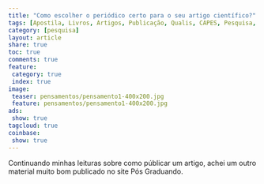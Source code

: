 ```yaml
---
title: "Como escolher o periódico certo para o seu artigo científico?" 
tags: [Apostila, Livros, Artigos, Publicação, Qualis, CAPES, Pesquisa, Ciêntifica, Acadêmica, Pesquisador, Aprendizado, Qualificação, Periódico]
category: [pesquisa]
layout: article
share: true
toc: true
comments: true
feature:
 category: true
 index: true
image:
 teaser: pensamentos/pensamento1-400x200.jpg
 feature: pensamentos/pensamento1-400x200.jpg
ads: 
 show: true
tagcloud: true
coinbase:
 show: true
---
```

Continuando minhas leituras sobre como públicar um artigo, achei um outro material muito bom publicado no site Pós Graduando.

<!--more->

Abaixo copio o artigo na integra, e este pode ter o original com os comentários referêntes no link: (http://posgraduando.com/como-escolher-o-periodico-certo-para-o-seu-artigo/).

Texto escrito por Gustavo Henrique Silva de Souza, mestrando em Psicologia (Comportamento Empreendedor) pela Universidade Federal de Alagoas e pesquisador do Laboratório de Avaliação e Medida Cognitiva-Emocional (LAMCE/CNPq).

----------

Agora que terminei de escrever o artigo científico, como faço para escolher o periódico certo para publicá-lo?

Comumente, nós [pós-graduandos e pós-graduados] nos deparamos com a seguinte situação: finalizamos o nosso bendito artigo, entretanto, não sabemos qual o periódico certo enviá-lo.

Após meses (ou até anos) pesquisando, noites insones no Facebook escrevendo, e depois do manuscrito ir e vir na mão do orientador – que criticou e sugeriu drásticas alterações –, em geral, temos o que chamamos de “versão final” do artigo.

Geralmente, a “versão final” é aquela que aspiramos enviar para um bom periódico. Isso quando não somos aliciados convidados a submeter artigos só para atender a requisitos de conclusão de alguns programas de mestrado e doutorado.

Nessa etapa, que tanto desejamos ver o nosso trabalho publicado, nós nos deparamos justamente com a escolha do periódico. Alguns pesquisadores (já ouvi mais de um dizer isso) costumam afirmar o seguinte: “quando o artigo é bom, ele é aceito em qualquer lugar”. Porém, posso afirmar com propriedade que essa afirmação não é verdadeira, tampouco correta.

## PROVA EMPÍRICA
Em dezembro do ano passado, tive um artigo publicado em um periódico internacional de alto impacto, classificado como A1 no Qualis Capes. Esse artigo havia sido enviado anteriormente, na versão em português, para um periódico nacional classificado como B2 no Qualis Capes, e foi recusado sob a alegação de que o artigo não se enquadrava no escopo do periódico [lembrando que a classificação do Qualis Capes é a seguinte: A1 (mais alto nível), A2, B1, B2, B3, B4, B5 e C (mais baixo nível)].

A melhor conclusão que eu pude tirar diante disso, é a de que há uma grande necessidade de meditação, paciência e critérios na escolha do periódico certo.

Por isso, eu separei alguns critérios e dicas que podem ajudar nessa tão ferrenha escolha.

As primeiras dicas envolvem um momento muito anterior à finalização do artigo. Debruce-se sobre o seguinte critério:

##DESENVOLVER O ARTIGO PARA O PERIÓDICO CERTO
Se for viável para você, sugiro seguir os seguintes passos:

1. Escreva o artigo já tendo em mente o periódico certo para submetê-lo;
2. Desenvolva-o dentro do escopo do periódico escolhido;
3. Escreva-o minuciosamente adequado às normas do periódico;
4. Cite artigos do periódico escolhido;
5. Demonstre porque o seu trabalho é relevante para o periódico; e…
6. Mostre como o seu trabalho se complementa as publicações anteriores do periódico.

Obs.: vale a pena pensar no critério anterior.

No entanto, raramente temos a condição de escrever um artigo especialmente para um periódico em particular. Logo, a escolha do periódico certo passa a se pautar intimamente em um autoconhecimento do próprio trabalho. Isto é, você não fez um artigo para um periódico predeterminado. Então, deve-se levar em consideração outros 3 critérios:

(1) Tema
(2) Adequabilidade
(3) Qualidade

No critério 1, analise se o seu artigo possui um tema específico ou amplo. Se o seu artigo possui um tema específico, por exemplo: estuda um elemento peculiar e restrito a algum tipo de especialidade singular, tipo só você e o seu orientador conhece sobre o tema no seu departamento, porque o tema não é interessante para mais ninguém. Desse modo, busque um periódico específico que só publica trabalhos pares aos seus.

Artigos com temática específica devem ser enviados para um periódico específico, pois: o periódico já possui editores e revisores com expertise na área do seu artigo; a avaliação, assim, tenderá a ser mais rápida; e, se aceito, o seu trabalho terá melhor visibilidade e mais citações.

Já, se o seu artigo possui um tema amplo, por exemplo: estuda elementos de interesse para a sociedade como um todo ou é de grande impacto para a área do conhecimento em que se enquadra o trabalho, tipo você e o seu orientador vão mudar o mundo. Desse modo, busque um periódico genérico, mais popular, também chamado de mainstream.

No critério 2, analise se o seu artigo é adequado ou não para o periódico. Às vezes um artigo de abordagem complexa (quando baseia-se em fórmulas, termos técnicos ou estatísticas hard), mesmo que possua um tema amplo e geral, pode ser de difícil compreensão para leigos e não-pesquisadores.

Comumente, os periódicos genéricos deixam explicitado o modo como querem os artigos submetidos. Vejamos, por exemplo, o que diz as normas de submissão do Journal of Marketing (principal periódico mainstream de marketing no mundo) sobre legibilidade:

“Os manuscritos são julgados não só pela profundidade e alcance das ideias apresentadas e suas contribuições para a área, mas também pela sua clareza e se eles podem ser lidos e compreendidos. Os leitores têm origens variadas. Assim, as seguintes diretrizes devem ser seguidas: escrever de uma forma interessante, de fácil leitura, com estrutura de sentença variada. Evitar o uso de termos técnicos que poucos leitores poderão entender. Lembre-se: a revista é projetada para ser lida, e não decifrada. Mantenha frases curtas para que o leitor não se perca antes do fim de uma frase.”

Além disso, cada periódico utiliza-se de suas próprias regras de submissão. Por exemplo, alguns estipulam o máximo de 7 mil palavras, outros 8 mil, outros chegam a estipular 5 mil palavras (é um artigo ou nota explicativa?).

Já ocorreu comigo: após 5 meses da submissão, o editor me mandou um e-mail dizendo que se eu não diminuísse o número de palavras de 8.500 para 7.000, meu artigo não seria mandado para avaliação (editor bonzinho esse, outros já recusariam logo).

Conclusão: se o seu artigo não segue o estilo do periódico, nem perca o seu tempo submetendo-o.

No critério 3, por sua vez, analise a qualidade do seu artigo para o periódico. A gente quando escreve um artigo, costuma insuflar a qualidade dele, de modo que nos iludimos ao ponto de achar que o artigo pode ser publicado no periódico mais foda TOP da nossa área.

Seja sincero com você mesmo e evite esperar meses e até anos para receber a recusa, inevitável, do seu artigo. No Brasil, alguns periódicos levam até 2 anos para avaliar um artigo, e mesmo depois de todo esse tempo, o artigo pode vir a ser recusado, comprometendo muitas vezes os dados levantados no artigo e acarretando prejuízos ao pesquisador.

Por isso, eu ressalto: evite enviar artigos mal escritos para avaliação, ou não totalmente estruturados às normas do periódico (por exemplo: fonte, espaçamento, número de palavras, citações, referências etc.). E mais, se quer uma resposta mais rápida de avaliação, procure periódicos trimestrais, bimestrais ou mensais.

Bom, levando em consideração os critérios levantados anteriormente sobre tema, adequabilidade e qualidade. Isto é, você agora conhece bem o seu artigo e sabe para que tipo de periódico submeter. Então, vamos nos debruçar sobre algumas outras questões que vão nortear a nossa escolha do periódico.

## O QUALIS CAPES
No Brasil, utilizamos como base classificatória da qualidade de nossas publicações os periódicos listados no Qualis. Assim, basta abrir o Qualis para termos acesso a listagem da Capes.

Abrindo o Qualis, na Barra superior, no lado esquerdo, em Consultar-Classificação, selecione como quer fazer a consulta. Se você for por “área de avaliação”, é possível encontrar os periódicos da sua área nos estratos A1 (mais alto nível), A2, B1, B2, B3, B4, B5 e C (mais baixo nível).

Encontre o periódico no estrato que você acha que seu artigo se enquadra, sempre levando em consideração os critérios já estabelecidos. Se você é um noviço, consulte a opinião de seu orientador.

Vale lembrar, que uma leitura prévia dos artigos recém-publicados pelo periódico escolhido, pode lhe ajudar muito a entender que tipo de artigo é aceito e criar um parâmetro em relação ao seu próprio trabalho.

Também, quando se trata de periódicos internacionais, cabe pontuar que o padrão de escrita e os modelos de pesquisa diferem um pouco do que é feito no Brasil. Então, lembre-se que para uma revista internacional, o seu artigo deve:

(1) mostrar relevância internacional;
(2) contribuir para a área de modo expressivo; e,
(3) ser escrito de modo universal.

##E SE O PERIÓDICO NÃO ESTÁ NO QUALIS CAPES?
Em geral, isso ocorre com periódicos internacionais, simplesmente, porque o Qualis Capes é construído a partir das publicações realizadas por pesquisadores vinculados a alguma pós-graduação no país.

Todo ano a Capes faz uma coleta entre os programas de pós-graduação do país. Isto é, um controle das publicações realizadas nos programas de pós-graduação para as realizações de suas respectivas avaliações conceituais.

Assim, se o pesquisador é professor de um mestrado ou doutorado, e ele publica em um periódico que não está no Qualis, na próxima coleta da Capes, o periódico vai entrar na listagem do Qualis. É simples assim.

##COMO SABER SE O PERIÓDICO É BOM SE NÃO ESTÁ NO QUALIS?
O melhor e mais profícuo modo de saber se um periódico é bom é partir para outra listagem: o Fator de Impacto (Jcr da Thomson Reuters). O Fator de Impacto, mais funcionalista que o Qualis, atribui um fator (Jcr) a um periódico de acordo com um número médio de citações em um biênio.

A classificação dos valores depende muito da área em que se atua. Por exemplo, para a área de Administração, um Jcr de 0,300 já é considerado o suficiente para que um periódico entre no Qualis Capes no Estrato A1.

Para a listagem (ano base: 2012) de periódicos com Fator de Impacto (Jcr. Thomson Reuters), tem-se, por exemplo, o documento disponibilizado pela Universidade de Córdoba.

E SE O PERIÓDICO NÃO ESTÁ NO QUALIS E NEM POSSUI FATOR DE IMPACTO?
Se o periódico não está na listagem do Qualis e nem possui Fator de Impacto isso não quer dizer que ele é ruim. Na verdade, há critérios estabelecidos pelo Qualis Capes que norteiam uma avaliação simples para tais periódicos.

No WebQualis, na barra superior, no lado esquerdo, em Consultar-Critérios Qualis por Área, selecionando a área de avaliação e o período, podemos encontrar os critérios utilizados pela Capes para a avaliação dos periódicos.

De modo sumarizado, vale a pena analisar alguns elementos do periódico em vista:

1. Tempo de publicação
Algo que dá força a um periódico é a sua periodicidade. Então, se o periódico publica há mais de 5 anos, sempre com as edições em dia (sem atraso ou faltando), então significa que o periódico é sério.

2. Número de edições
Em geral, periódicos que publicam mais edições por ano tendem a ser melhor avaliados. Assim, prefira periódicos bimestrais ou mensais, aos anuais ou semestrais.

3. Indexadores
Analise os indexadores do periódico e veja se realmente o periódico está listado no indexador informado. Alguns indexadores só aceitam periódicos sérios, já outros indexadores exigem apenas o pagamento de taxas. De toda forma, ter indexadores é um bom indício.

4. Clareza e transparência
Bons periódicos informam claramente todos os seus dados, editores, revisores, telefones e endereços. Tente entrar em contato com o periódico.

5. Qualidade
Leia alguns artigos do periódico e constate você mesmo a qualidade dele. Bons periódicos não publicam artigos ruins, tenha certeza.

Por isso, eu pergunto:

O QUE É QUE TEM PUBLICAR EM PERIÓDICOS ALTERNATIVOS?
Não tem nada de mais. Pelo contrário, é ótimo. Há muitas revistas boas pelo mundo afora. Eu já sofri muito com o Qualis. Hoje eu não sofro mais.

Só para garantir uma boa escolha do periódico, sugiro as seguintes plataformas editoriais (não tem erro):

 * Elsevier;
 * Emerald;
 * Sage;
 * Springer;
 * Wiley;
 * InderScience;

Texto escrito por Gustavo Henrique Silva de Souza, mestrando em Psicologia (Comportamento Empreendedor) pela Universidade Federal de Alagoas e pesquisador do Laboratório de Avaliação e Medida Cognitiva-Emocional (LAMCE/CNPq).
